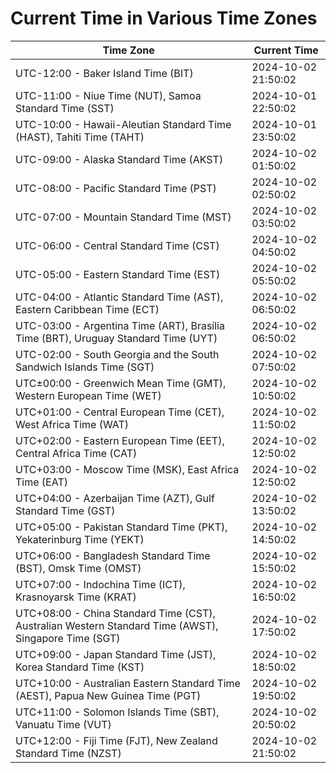 # Current Time in Various Time Zones

| Time Zone | Current Time |
|-----------|--------------|
| UTC-12:00 - Baker Island Time (BIT) | 2024-10-02 21:50:02 |
| UTC-11:00 - Niue Time (NUT), Samoa Standard Time (SST) | 2024-10-01 22:50:02 |
| UTC-10:00 - Hawaii-Aleutian Standard Time (HAST), Tahiti Time (TAHT) | 2024-10-01 23:50:02 |
| UTC-09:00 - Alaska Standard Time (AKST) | 2024-10-02 01:50:02 |
| UTC-08:00 - Pacific Standard Time (PST) | 2024-10-02 02:50:02 |
| UTC-07:00 - Mountain Standard Time (MST) | 2024-10-02 03:50:02 |
| UTC-06:00 - Central Standard Time (CST) | 2024-10-02 04:50:02 |
| UTC-05:00 - Eastern Standard Time (EST) | 2024-10-02 05:50:02 |
| UTC-04:00 - Atlantic Standard Time (AST), Eastern Caribbean Time (ECT) | 2024-10-02 06:50:02 |
| UTC-03:00 - Argentina Time (ART), Brasília Time (BRT), Uruguay Standard Time (UYT) | 2024-10-02 06:50:02 |
| UTC-02:00 - South Georgia and the South Sandwich Islands Time (SGT) | 2024-10-02 07:50:02 |
| UTC±00:00 - Greenwich Mean Time (GMT), Western European Time (WET) | 2024-10-02 10:50:02 |
| UTC+01:00 - Central European Time (CET), West Africa Time (WAT) | 2024-10-02 11:50:02 |
| UTC+02:00 - Eastern European Time (EET), Central Africa Time (CAT) | 2024-10-02 12:50:02 |
| UTC+03:00 - Moscow Time (MSK), East Africa Time (EAT) | 2024-10-02 12:50:02 |
| UTC+04:00 - Azerbaijan Time (AZT), Gulf Standard Time (GST) | 2024-10-02 13:50:02 |
| UTC+05:00 - Pakistan Standard Time (PKT), Yekaterinburg Time (YEKT) | 2024-10-02 14:50:02 |
| UTC+06:00 - Bangladesh Standard Time (BST), Omsk Time (OMST) | 2024-10-02 15:50:02 |
| UTC+07:00 - Indochina Time (ICT), Krasnoyarsk Time (KRAT) | 2024-10-02 16:50:02 |
| UTC+08:00 - China Standard Time (CST), Australian Western Standard Time (AWST), Singapore Time (SGT) | 2024-10-02 17:50:02 |
| UTC+09:00 - Japan Standard Time (JST), Korea Standard Time (KST) | 2024-10-02 18:50:02 |
| UTC+10:00 - Australian Eastern Standard Time (AEST), Papua New Guinea Time (PGT) | 2024-10-02 19:50:02 |
| UTC+11:00 - Solomon Islands Time (SBT), Vanuatu Time (VUT) | 2024-10-02 20:50:02 |
| UTC+12:00 - Fiji Time (FJT), New Zealand Standard Time (NZST) | 2024-10-02 21:50:02 |
